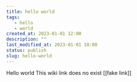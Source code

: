 ```yaml
---
title: hello world
tags: 
   - hello
   - world
created_at: 2023-01-01 12:00
description: ""
last_modified_at: 2023-01-01 18:00
status: publish
slug: hello-world
---
```


Hello world
This wiki link does no exist [[fake link]]
